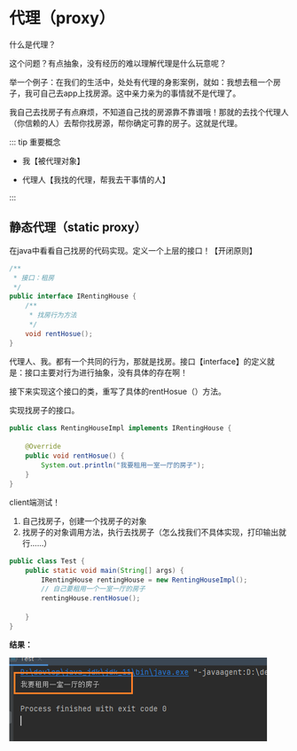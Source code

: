# 代理（proxy）

什么是代理？

这个问题？有点抽象，没有经历的难以理解代理是什么玩意呢？

举一个例子：在我们的生活中，处处有代理的身影案例，就如：我想去租一个房子，我可自己去app上找房源。这中亲力亲为的事情就不是代理了。

我自己去找房子有点麻烦，不知道自己找的房源靠不靠谱哦！那就的去找个代理人（你信赖的人）去帮你找房源，帮你确定可靠的房子。这就是代理。

::: tip 重要概念

- 我【被代理对象】

- 代理人【我找的代理，帮我去干事情的人】

:::

## 静态代理（static proxy）

在java中看看自己找房的代码实现。定义一个上层的接口！【开闭原则】

```java
/**
 * 接口：租房
 */
public interface IRentingHouse {
    /**
     * 找房行为方法
     */
    void rentHosue();
}
```

代理人、我。都有一个共同的行为，那就是找房。接口【interface】的定义就是：接口主要对行为进行抽象，没有具体的存在啊！

接下来实现这个接口的类，重写了具体的rentHosue（）方法。

实现找房子的接口。

```java
public class RentingHouseImpl implements IRentingHouse {

    @Override
    public void rentHosue() {
        System.out.println("我要租用一室一厅的房子");
    }
}
```

client端测试！

1. 自己找房子，创建一个找房子的对象
2. 找房子的对象调用方法，执行去找房子（怎么找我们不具体实现，打印输出就行......）

```java
public class Test {
    public static void main(String[] args) {
        IRentingHouse rentingHouse = new RentingHouseImpl();
        // 自己要租用一个一室一厅的房子
        rentingHouse.rentHosue();

    }
}
```

**结果：**

![image-20230805175528625](02动态代理模式.assets/image-20230805175528625.png)





